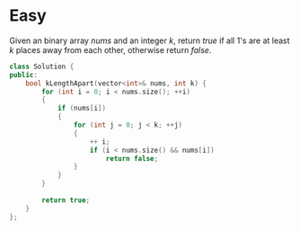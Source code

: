 # Easy

Given an binary array $nums$ and an integer $k$, return $true$ if all $1$'s are at least $k$ places away from each other, otherwise return $false$.

```cpp
class Solution {
public:
    bool kLengthApart(vector<int>& nums, int k) {
        for (int i = 0; i < nums.size(); ++i)
        {
            if (nums[i])
            {
                for (int j = 0; j < k; ++j)
                {
                    ++ i;
                    if (i < nums.size() && nums[i])
                        return false;
                }
            }
        }
        
        return true;
    }
};
```
